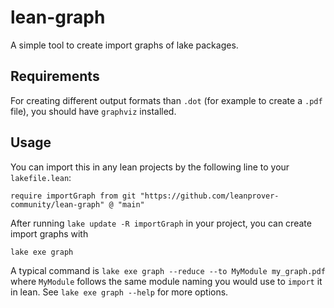# lean-graph

A simple tool to create import graphs of lake packages.


## Requirements

For creating different output formats than `.dot` (for example to create a `.pdf` file), you should have `graphviz` installed.

## Usage

You can import this in any lean projects by the following line to your `lakefile.lean`:

```lean
require importGraph from git "https://github.com/leanprover-community/lean-graph" @ "main"
```

After running `lake update -R importGraph` in your project, you can create import graphs with

```bash
lake exe graph
```

A typical command is `lake exe graph --reduce --to MyModule my_graph.pdf` where `MyModule` follows the same module naming you would use to `import` it in lean.
See `lake exe graph --help` for more options.
